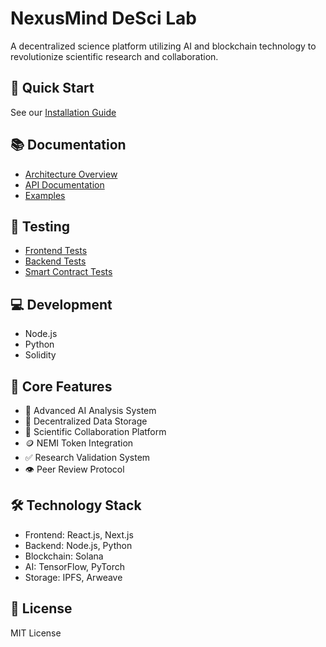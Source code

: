 # NexusMind DeSci Lab

A decentralized science platform utilizing AI and blockchain technology to revolutionize scientific research and collaboration.

## 🚀 Quick Start

See our [Installation Guide](docs/INSTALLATION.md)

## 📚 Documentation

- [Architecture Overview](docs/architecture/OVERVIEW.md)
- [API Documentation](docs/api/README.md)
- [Examples](examples/README.md)

## 🧪 Testing

- [Frontend Tests](tests/frontend/example.test.ts)
- [Backend Tests](tests/backend/api.test.ts)
- [Smart Contract Tests](tests/smart-contracts/token.test.ts)

## 💻 Development

- Node.js
- Python
- Solidity

## 🔑 Core Features

- 🧠 Advanced AI Analysis System
- 🔗 Decentralized Data Storage
- 👥 Scientific Collaboration Platform
- 🪙 NEMI Token Integration
- ✅ Research Validation System
- 👁️ Peer Review Protocol

## 🛠 Technology Stack

- Frontend: React.js, Next.js
- Backend: Node.js, Python
- Blockchain: Solana
- AI: TensorFlow, PyTorch
- Storage: IPFS, Arweave

## 📄 License

MIT License
